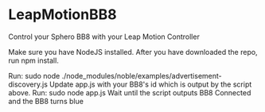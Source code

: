 # LeapMotionBB8
Control your Sphero BB8 with your Leap Motion Controller

Make sure you have NodeJS installed. After you have downloaded the repo, run npm install.

Run: sudo node ./node_modules/noble/examples/advertisement-discovery.js
Update app.js with your BB8's id which is output by the script above.
Run: sudo node app.js
Wait until the script outputs BB8 Connected and the BB8 turns blue
